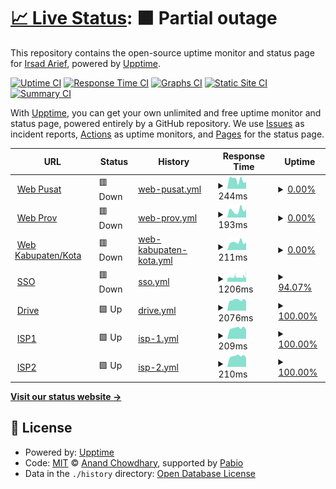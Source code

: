 # [📈 Live Status](https://irsadarief.github.io/uptime): <!--live status--> **🟧 Partial outage**

This repository contains the open-source uptime monitor and status page for [Irsad Arief](https://irsadarief.github.io/uptime), powered by [Upptime](https://github.com/upptime/upptime).

[![Uptime CI](https://github.com/irsadarief/uptime/workflows/Uptime%20CI/badge.svg)](https://github.com/irsadarief/uptime/actions?query=workflow%3A%22Uptime+CI%22)
[![Response Time CI](https://github.com/irsadarief/uptime/workflows/Response%20Time%20CI/badge.svg)](https://github.com/irsadarief/uptime/actions?query=workflow%3A%22Response+Time+CI%22)
[![Graphs CI](https://github.com/irsadarief/uptime/workflows/Graphs%20CI/badge.svg)](https://github.com/irsadarief/uptime/actions?query=workflow%3A%22Graphs+CI%22)
[![Static Site CI](https://github.com/irsadarief/uptime/workflows/Static%20Site%20CI/badge.svg)](https://github.com/irsadarief/uptime/actions?query=workflow%3A%22Static+Site+CI%22)
[![Summary CI](https://github.com/irsadarief/uptime/workflows/Summary%20CI/badge.svg)](https://github.com/irsadarief/uptime/actions?query=workflow%3A%22Summary+CI%22)

With [Upptime](https://upptime.js.org), you can get your own unlimited and free uptime monitor and status page, powered entirely by a GitHub repository. We use [Issues](https://github.com/irsadarief/uptime/issues) as incident reports, [Actions](https://github.com/irsadarief/uptime/actions) as uptime monitors, and [Pages](https://irsadarief.github.io/uptime) for the status page.

<!--start: status pages-->
<!-- This summary is generated by Upptime (https://github.com/upptime/upptime) -->
<!-- Do not edit this manually, your changes will be overwritten -->
<!-- prettier-ignore -->
| URL | Status | History | Response Time | Uptime |
| --- | ------ | ------- | ------------- | ------ |
| <img alt="" src="https://icons.duckduckgo.com/ip3/www.bps.go.id.ico" height="13"> [Web Pusat](https://www.bps.go.id) | 🟥 Down | [web-pusat.yml](https://github.com/irsadarief/uptime/commits/HEAD/history/web-pusat.yml) | <details><summary><img alt="Response time graph" src="./graphs/web-pusat/response-time-week.png" height="20"> 244ms</summary><br><a href="https://irsadarief.github.io/uptime/history/web-pusat"><img alt="Response time 2518" src="https://img.shields.io/endpoint?url=https%3A%2F%2Fraw.githubusercontent.com%2Firsadarief%2Fuptime%2FHEAD%2Fapi%2Fweb-pusat%2Fresponse-time.json"></a><br><a href="https://irsadarief.github.io/uptime/history/web-pusat"><img alt="24-hour response time 180" src="https://img.shields.io/endpoint?url=https%3A%2F%2Fraw.githubusercontent.com%2Firsadarief%2Fuptime%2FHEAD%2Fapi%2Fweb-pusat%2Fresponse-time-day.json"></a><br><a href="https://irsadarief.github.io/uptime/history/web-pusat"><img alt="7-day response time 244" src="https://img.shields.io/endpoint?url=https%3A%2F%2Fraw.githubusercontent.com%2Firsadarief%2Fuptime%2FHEAD%2Fapi%2Fweb-pusat%2Fresponse-time-week.json"></a><br><a href="https://irsadarief.github.io/uptime/history/web-pusat"><img alt="30-day response time 264" src="https://img.shields.io/endpoint?url=https%3A%2F%2Fraw.githubusercontent.com%2Firsadarief%2Fuptime%2FHEAD%2Fapi%2Fweb-pusat%2Fresponse-time-month.json"></a><br><a href="https://irsadarief.github.io/uptime/history/web-pusat"><img alt="1-year response time 2340" src="https://img.shields.io/endpoint?url=https%3A%2F%2Fraw.githubusercontent.com%2Firsadarief%2Fuptime%2FHEAD%2Fapi%2Fweb-pusat%2Fresponse-time-year.json"></a></details> | <details><summary><a href="https://irsadarief.github.io/uptime/history/web-pusat">0.00%</a></summary><a href="https://irsadarief.github.io/uptime/history/web-pusat"><img alt="All-time uptime 81.55%" src="https://img.shields.io/endpoint?url=https%3A%2F%2Fraw.githubusercontent.com%2Firsadarief%2Fuptime%2FHEAD%2Fapi%2Fweb-pusat%2Fuptime.json"></a><br><a href="https://irsadarief.github.io/uptime/history/web-pusat"><img alt="24-hour uptime 0.00%" src="https://img.shields.io/endpoint?url=https%3A%2F%2Fraw.githubusercontent.com%2Firsadarief%2Fuptime%2FHEAD%2Fapi%2Fweb-pusat%2Fuptime-day.json"></a><br><a href="https://irsadarief.github.io/uptime/history/web-pusat"><img alt="7-day uptime 0.00%" src="https://img.shields.io/endpoint?url=https%3A%2F%2Fraw.githubusercontent.com%2Firsadarief%2Fuptime%2FHEAD%2Fapi%2Fweb-pusat%2Fuptime-week.json"></a><br><a href="https://irsadarief.github.io/uptime/history/web-pusat"><img alt="30-day uptime 1.38%" src="https://img.shields.io/endpoint?url=https%3A%2F%2Fraw.githubusercontent.com%2Firsadarief%2Fuptime%2FHEAD%2Fapi%2Fweb-pusat%2Fuptime-month.json"></a><br><a href="https://irsadarief.github.io/uptime/history/web-pusat"><img alt="1-year uptime 73.57%" src="https://img.shields.io/endpoint?url=https%3A%2F%2Fraw.githubusercontent.com%2Firsadarief%2Fuptime%2FHEAD%2Fapi%2Fweb-pusat%2Fuptime-year.json"></a></details>
| <img alt="" src="https://icons.duckduckgo.com/ip3/jatim.bps.go.id.ico" height="13"> [Web Prov](https://jatim.bps.go.id) | 🟥 Down | [web-prov.yml](https://github.com/irsadarief/uptime/commits/HEAD/history/web-prov.yml) | <details><summary><img alt="Response time graph" src="./graphs/web-prov/response-time-week.png" height="20"> 193ms</summary><br><a href="https://irsadarief.github.io/uptime/history/web-prov"><img alt="Response time 3990" src="https://img.shields.io/endpoint?url=https%3A%2F%2Fraw.githubusercontent.com%2Firsadarief%2Fuptime%2FHEAD%2Fapi%2Fweb-prov%2Fresponse-time.json"></a><br><a href="https://irsadarief.github.io/uptime/history/web-prov"><img alt="24-hour response time 213" src="https://img.shields.io/endpoint?url=https%3A%2F%2Fraw.githubusercontent.com%2Firsadarief%2Fuptime%2FHEAD%2Fapi%2Fweb-prov%2Fresponse-time-day.json"></a><br><a href="https://irsadarief.github.io/uptime/history/web-prov"><img alt="7-day response time 193" src="https://img.shields.io/endpoint?url=https%3A%2F%2Fraw.githubusercontent.com%2Firsadarief%2Fuptime%2FHEAD%2Fapi%2Fweb-prov%2Fresponse-time-week.json"></a><br><a href="https://irsadarief.github.io/uptime/history/web-prov"><img alt="30-day response time 218" src="https://img.shields.io/endpoint?url=https%3A%2F%2Fraw.githubusercontent.com%2Firsadarief%2Fuptime%2FHEAD%2Fapi%2Fweb-prov%2Fresponse-time-month.json"></a><br><a href="https://irsadarief.github.io/uptime/history/web-prov"><img alt="1-year response time 4058" src="https://img.shields.io/endpoint?url=https%3A%2F%2Fraw.githubusercontent.com%2Firsadarief%2Fuptime%2FHEAD%2Fapi%2Fweb-prov%2Fresponse-time-year.json"></a></details> | <details><summary><a href="https://irsadarief.github.io/uptime/history/web-prov">0.00%</a></summary><a href="https://irsadarief.github.io/uptime/history/web-prov"><img alt="All-time uptime 81.45%" src="https://img.shields.io/endpoint?url=https%3A%2F%2Fraw.githubusercontent.com%2Firsadarief%2Fuptime%2FHEAD%2Fapi%2Fweb-prov%2Fuptime.json"></a><br><a href="https://irsadarief.github.io/uptime/history/web-prov"><img alt="24-hour uptime 0.00%" src="https://img.shields.io/endpoint?url=https%3A%2F%2Fraw.githubusercontent.com%2Firsadarief%2Fuptime%2FHEAD%2Fapi%2Fweb-prov%2Fuptime-day.json"></a><br><a href="https://irsadarief.github.io/uptime/history/web-prov"><img alt="7-day uptime 0.00%" src="https://img.shields.io/endpoint?url=https%3A%2F%2Fraw.githubusercontent.com%2Firsadarief%2Fuptime%2FHEAD%2Fapi%2Fweb-prov%2Fuptime-week.json"></a><br><a href="https://irsadarief.github.io/uptime/history/web-prov"><img alt="30-day uptime 1.38%" src="https://img.shields.io/endpoint?url=https%3A%2F%2Fraw.githubusercontent.com%2Firsadarief%2Fuptime%2FHEAD%2Fapi%2Fweb-prov%2Fuptime-month.json"></a><br><a href="https://irsadarief.github.io/uptime/history/web-prov"><img alt="1-year uptime 72.98%" src="https://img.shields.io/endpoint?url=https%3A%2F%2Fraw.githubusercontent.com%2Firsadarief%2Fuptime%2FHEAD%2Fapi%2Fweb-prov%2Fuptime-year.json"></a></details>
| <img alt="" src="https://icons.duckduckgo.com/ip3/jemberkab.bps.go.id.ico" height="13"> [Web Kabupaten/Kota](https://jemberkab.bps.go.id) | 🟥 Down | [web-kabupaten-kota.yml](https://github.com/irsadarief/uptime/commits/HEAD/history/web-kabupaten-kota.yml) | <details><summary><img alt="Response time graph" src="./graphs/web-kabupaten-kota/response-time-week.png" height="20"> 211ms</summary><br><a href="https://irsadarief.github.io/uptime/history/web-kabupaten-kota"><img alt="Response time 3632" src="https://img.shields.io/endpoint?url=https%3A%2F%2Fraw.githubusercontent.com%2Firsadarief%2Fuptime%2FHEAD%2Fapi%2Fweb-kabupaten-kota%2Fresponse-time.json"></a><br><a href="https://irsadarief.github.io/uptime/history/web-kabupaten-kota"><img alt="24-hour response time 205" src="https://img.shields.io/endpoint?url=https%3A%2F%2Fraw.githubusercontent.com%2Firsadarief%2Fuptime%2FHEAD%2Fapi%2Fweb-kabupaten-kota%2Fresponse-time-day.json"></a><br><a href="https://irsadarief.github.io/uptime/history/web-kabupaten-kota"><img alt="7-day response time 211" src="https://img.shields.io/endpoint?url=https%3A%2F%2Fraw.githubusercontent.com%2Firsadarief%2Fuptime%2FHEAD%2Fapi%2Fweb-kabupaten-kota%2Fresponse-time-week.json"></a><br><a href="https://irsadarief.github.io/uptime/history/web-kabupaten-kota"><img alt="30-day response time 231" src="https://img.shields.io/endpoint?url=https%3A%2F%2Fraw.githubusercontent.com%2Firsadarief%2Fuptime%2FHEAD%2Fapi%2Fweb-kabupaten-kota%2Fresponse-time-month.json"></a><br><a href="https://irsadarief.github.io/uptime/history/web-kabupaten-kota"><img alt="1-year response time 3599" src="https://img.shields.io/endpoint?url=https%3A%2F%2Fraw.githubusercontent.com%2Firsadarief%2Fuptime%2FHEAD%2Fapi%2Fweb-kabupaten-kota%2Fresponse-time-year.json"></a></details> | <details><summary><a href="https://irsadarief.github.io/uptime/history/web-kabupaten-kota">0.00%</a></summary><a href="https://irsadarief.github.io/uptime/history/web-kabupaten-kota"><img alt="All-time uptime 81.43%" src="https://img.shields.io/endpoint?url=https%3A%2F%2Fraw.githubusercontent.com%2Firsadarief%2Fuptime%2FHEAD%2Fapi%2Fweb-kabupaten-kota%2Fuptime.json"></a><br><a href="https://irsadarief.github.io/uptime/history/web-kabupaten-kota"><img alt="24-hour uptime 0.00%" src="https://img.shields.io/endpoint?url=https%3A%2F%2Fraw.githubusercontent.com%2Firsadarief%2Fuptime%2FHEAD%2Fapi%2Fweb-kabupaten-kota%2Fuptime-day.json"></a><br><a href="https://irsadarief.github.io/uptime/history/web-kabupaten-kota"><img alt="7-day uptime 0.00%" src="https://img.shields.io/endpoint?url=https%3A%2F%2Fraw.githubusercontent.com%2Firsadarief%2Fuptime%2FHEAD%2Fapi%2Fweb-kabupaten-kota%2Fuptime-week.json"></a><br><a href="https://irsadarief.github.io/uptime/history/web-kabupaten-kota"><img alt="30-day uptime 1.38%" src="https://img.shields.io/endpoint?url=https%3A%2F%2Fraw.githubusercontent.com%2Firsadarief%2Fuptime%2FHEAD%2Fapi%2Fweb-kabupaten-kota%2Fuptime-month.json"></a><br><a href="https://irsadarief.github.io/uptime/history/web-kabupaten-kota"><img alt="1-year uptime 72.93%" src="https://img.shields.io/endpoint?url=https%3A%2F%2Fraw.githubusercontent.com%2Firsadarief%2Fuptime%2FHEAD%2Fapi%2Fweb-kabupaten-kota%2Fuptime-year.json"></a></details>
| <img alt="" src="https://icons.duckduckgo.com/ip3/sso.bps.go.id.ico" height="13"> [SSO](https://sso.bps.go.id) | 🟥 Down | [sso.yml](https://github.com/irsadarief/uptime/commits/HEAD/history/sso.yml) | <details><summary><img alt="Response time graph" src="./graphs/sso/response-time-week.png" height="20"> 1206ms</summary><br><a href="https://irsadarief.github.io/uptime/history/sso"><img alt="Response time 1287" src="https://img.shields.io/endpoint?url=https%3A%2F%2Fraw.githubusercontent.com%2Firsadarief%2Fuptime%2FHEAD%2Fapi%2Fsso%2Fresponse-time.json"></a><br><a href="https://irsadarief.github.io/uptime/history/sso"><img alt="24-hour response time 1537" src="https://img.shields.io/endpoint?url=https%3A%2F%2Fraw.githubusercontent.com%2Firsadarief%2Fuptime%2FHEAD%2Fapi%2Fsso%2Fresponse-time-day.json"></a><br><a href="https://irsadarief.github.io/uptime/history/sso"><img alt="7-day response time 1206" src="https://img.shields.io/endpoint?url=https%3A%2F%2Fraw.githubusercontent.com%2Firsadarief%2Fuptime%2FHEAD%2Fapi%2Fsso%2Fresponse-time-week.json"></a><br><a href="https://irsadarief.github.io/uptime/history/sso"><img alt="30-day response time 1172" src="https://img.shields.io/endpoint?url=https%3A%2F%2Fraw.githubusercontent.com%2Firsadarief%2Fuptime%2FHEAD%2Fapi%2Fsso%2Fresponse-time-month.json"></a><br><a href="https://irsadarief.github.io/uptime/history/sso"><img alt="1-year response time 1298" src="https://img.shields.io/endpoint?url=https%3A%2F%2Fraw.githubusercontent.com%2Firsadarief%2Fuptime%2FHEAD%2Fapi%2Fsso%2Fresponse-time-year.json"></a></details> | <details><summary><a href="https://irsadarief.github.io/uptime/history/sso">94.07%</a></summary><a href="https://irsadarief.github.io/uptime/history/sso"><img alt="All-time uptime 99.59%" src="https://img.shields.io/endpoint?url=https%3A%2F%2Fraw.githubusercontent.com%2Firsadarief%2Fuptime%2FHEAD%2Fapi%2Fsso%2Fuptime.json"></a><br><a href="https://irsadarief.github.io/uptime/history/sso"><img alt="24-hour uptime 94.97%" src="https://img.shields.io/endpoint?url=https%3A%2F%2Fraw.githubusercontent.com%2Firsadarief%2Fuptime%2FHEAD%2Fapi%2Fsso%2Fuptime-day.json"></a><br><a href="https://irsadarief.github.io/uptime/history/sso"><img alt="7-day uptime 94.07%" src="https://img.shields.io/endpoint?url=https%3A%2F%2Fraw.githubusercontent.com%2Firsadarief%2Fuptime%2FHEAD%2Fapi%2Fsso%2Fuptime-week.json"></a><br><a href="https://irsadarief.github.io/uptime/history/sso"><img alt="30-day uptime 98.64%" src="https://img.shields.io/endpoint?url=https%3A%2F%2Fraw.githubusercontent.com%2Firsadarief%2Fuptime%2FHEAD%2Fapi%2Fsso%2Fuptime-month.json"></a><br><a href="https://irsadarief.github.io/uptime/history/sso"><img alt="1-year uptime 99.55%" src="https://img.shields.io/endpoint?url=https%3A%2F%2Fraw.githubusercontent.com%2Firsadarief%2Fuptime%2FHEAD%2Fapi%2Fsso%2Fuptime-year.json"></a></details>
| <img alt="" src="https://icons.duckduckgo.com/ip3/drive.bps.go.id.ico" height="13"> [Drive](https://drive.bps.go.id) | 🟩 Up | [drive.yml](https://github.com/irsadarief/uptime/commits/HEAD/history/drive.yml) | <details><summary><img alt="Response time graph" src="./graphs/drive/response-time-week.png" height="20"> 2076ms</summary><br><a href="https://irsadarief.github.io/uptime/history/drive"><img alt="Response time 2785" src="https://img.shields.io/endpoint?url=https%3A%2F%2Fraw.githubusercontent.com%2Firsadarief%2Fuptime%2FHEAD%2Fapi%2Fdrive%2Fresponse-time.json"></a><br><a href="https://irsadarief.github.io/uptime/history/drive"><img alt="24-hour response time 1829" src="https://img.shields.io/endpoint?url=https%3A%2F%2Fraw.githubusercontent.com%2Firsadarief%2Fuptime%2FHEAD%2Fapi%2Fdrive%2Fresponse-time-day.json"></a><br><a href="https://irsadarief.github.io/uptime/history/drive"><img alt="7-day response time 2076" src="https://img.shields.io/endpoint?url=https%3A%2F%2Fraw.githubusercontent.com%2Firsadarief%2Fuptime%2FHEAD%2Fapi%2Fdrive%2Fresponse-time-week.json"></a><br><a href="https://irsadarief.github.io/uptime/history/drive"><img alt="30-day response time 2437" src="https://img.shields.io/endpoint?url=https%3A%2F%2Fraw.githubusercontent.com%2Firsadarief%2Fuptime%2FHEAD%2Fapi%2Fdrive%2Fresponse-time-month.json"></a><br><a href="https://irsadarief.github.io/uptime/history/drive"><img alt="1-year response time 2861" src="https://img.shields.io/endpoint?url=https%3A%2F%2Fraw.githubusercontent.com%2Firsadarief%2Fuptime%2FHEAD%2Fapi%2Fdrive%2Fresponse-time-year.json"></a></details> | <details><summary><a href="https://irsadarief.github.io/uptime/history/drive">100.00%</a></summary><a href="https://irsadarief.github.io/uptime/history/drive"><img alt="All-time uptime 99.45%" src="https://img.shields.io/endpoint?url=https%3A%2F%2Fraw.githubusercontent.com%2Firsadarief%2Fuptime%2FHEAD%2Fapi%2Fdrive%2Fuptime.json"></a><br><a href="https://irsadarief.github.io/uptime/history/drive"><img alt="24-hour uptime 100.00%" src="https://img.shields.io/endpoint?url=https%3A%2F%2Fraw.githubusercontent.com%2Firsadarief%2Fuptime%2FHEAD%2Fapi%2Fdrive%2Fuptime-day.json"></a><br><a href="https://irsadarief.github.io/uptime/history/drive"><img alt="7-day uptime 100.00%" src="https://img.shields.io/endpoint?url=https%3A%2F%2Fraw.githubusercontent.com%2Firsadarief%2Fuptime%2FHEAD%2Fapi%2Fdrive%2Fuptime-week.json"></a><br><a href="https://irsadarief.github.io/uptime/history/drive"><img alt="30-day uptime 96.01%" src="https://img.shields.io/endpoint?url=https%3A%2F%2Fraw.githubusercontent.com%2Firsadarief%2Fuptime%2FHEAD%2Fapi%2Fdrive%2Fuptime-month.json"></a><br><a href="https://irsadarief.github.io/uptime/history/drive"><img alt="1-year uptime 99.22%" src="https://img.shields.io/endpoint?url=https%3A%2F%2Fraw.githubusercontent.com%2Firsadarief%2Fuptime%2FHEAD%2Fapi%2Fdrive%2Fuptime-year.json"></a></details>
| <img alt="" src="https://icons.duckduckgo.com/ip3/null.ico" height="13"> [ISP1](203.123.60.248) | 🟩 Up | [isp-1.yml](https://github.com/irsadarief/uptime/commits/HEAD/history/isp-1.yml) | <details><summary><img alt="Response time graph" src="./graphs/isp-1/response-time-week.png" height="20"> 209ms</summary><br><a href="https://irsadarief.github.io/uptime/history/isp-1"><img alt="Response time 218" src="https://img.shields.io/endpoint?url=https%3A%2F%2Fraw.githubusercontent.com%2Firsadarief%2Fuptime%2FHEAD%2Fapi%2Fisp-1%2Fresponse-time.json"></a><br><a href="https://irsadarief.github.io/uptime/history/isp-1"><img alt="24-hour response time 181" src="https://img.shields.io/endpoint?url=https%3A%2F%2Fraw.githubusercontent.com%2Firsadarief%2Fuptime%2FHEAD%2Fapi%2Fisp-1%2Fresponse-time-day.json"></a><br><a href="https://irsadarief.github.io/uptime/history/isp-1"><img alt="7-day response time 209" src="https://img.shields.io/endpoint?url=https%3A%2F%2Fraw.githubusercontent.com%2Firsadarief%2Fuptime%2FHEAD%2Fapi%2Fisp-1%2Fresponse-time-week.json"></a><br><a href="https://irsadarief.github.io/uptime/history/isp-1"><img alt="30-day response time 231" src="https://img.shields.io/endpoint?url=https%3A%2F%2Fraw.githubusercontent.com%2Firsadarief%2Fuptime%2FHEAD%2Fapi%2Fisp-1%2Fresponse-time-month.json"></a><br><a href="https://irsadarief.github.io/uptime/history/isp-1"><img alt="1-year response time 218" src="https://img.shields.io/endpoint?url=https%3A%2F%2Fraw.githubusercontent.com%2Firsadarief%2Fuptime%2FHEAD%2Fapi%2Fisp-1%2Fresponse-time-year.json"></a></details> | <details><summary><a href="https://irsadarief.github.io/uptime/history/isp-1">100.00%</a></summary><a href="https://irsadarief.github.io/uptime/history/isp-1"><img alt="All-time uptime 99.87%" src="https://img.shields.io/endpoint?url=https%3A%2F%2Fraw.githubusercontent.com%2Firsadarief%2Fuptime%2FHEAD%2Fapi%2Fisp-1%2Fuptime.json"></a><br><a href="https://irsadarief.github.io/uptime/history/isp-1"><img alt="24-hour uptime 100.00%" src="https://img.shields.io/endpoint?url=https%3A%2F%2Fraw.githubusercontent.com%2Firsadarief%2Fuptime%2FHEAD%2Fapi%2Fisp-1%2Fuptime-day.json"></a><br><a href="https://irsadarief.github.io/uptime/history/isp-1"><img alt="7-day uptime 100.00%" src="https://img.shields.io/endpoint?url=https%3A%2F%2Fraw.githubusercontent.com%2Firsadarief%2Fuptime%2FHEAD%2Fapi%2Fisp-1%2Fuptime-week.json"></a><br><a href="https://irsadarief.github.io/uptime/history/isp-1"><img alt="30-day uptime 100.00%" src="https://img.shields.io/endpoint?url=https%3A%2F%2Fraw.githubusercontent.com%2Firsadarief%2Fuptime%2FHEAD%2Fapi%2Fisp-1%2Fuptime-month.json"></a><br><a href="https://irsadarief.github.io/uptime/history/isp-1"><img alt="1-year uptime 99.93%" src="https://img.shields.io/endpoint?url=https%3A%2F%2Fraw.githubusercontent.com%2Firsadarief%2Fuptime%2FHEAD%2Fapi%2Fisp-1%2Fuptime-year.json"></a></details>
| <img alt="" src="https://icons.duckduckgo.com/ip3/null.ico" height="13"> [ISP2](203.123.61.248) | 🟩 Up | [isp-2.yml](https://github.com/irsadarief/uptime/commits/HEAD/history/isp-2.yml) | <details><summary><img alt="Response time graph" src="./graphs/isp-2/response-time-week.png" height="20"> 210ms</summary><br><a href="https://irsadarief.github.io/uptime/history/isp-2"><img alt="Response time 227" src="https://img.shields.io/endpoint?url=https%3A%2F%2Fraw.githubusercontent.com%2Firsadarief%2Fuptime%2FHEAD%2Fapi%2Fisp-2%2Fresponse-time.json"></a><br><a href="https://irsadarief.github.io/uptime/history/isp-2"><img alt="24-hour response time 182" src="https://img.shields.io/endpoint?url=https%3A%2F%2Fraw.githubusercontent.com%2Firsadarief%2Fuptime%2FHEAD%2Fapi%2Fisp-2%2Fresponse-time-day.json"></a><br><a href="https://irsadarief.github.io/uptime/history/isp-2"><img alt="7-day response time 210" src="https://img.shields.io/endpoint?url=https%3A%2F%2Fraw.githubusercontent.com%2Firsadarief%2Fuptime%2FHEAD%2Fapi%2Fisp-2%2Fresponse-time-week.json"></a><br><a href="https://irsadarief.github.io/uptime/history/isp-2"><img alt="30-day response time 215" src="https://img.shields.io/endpoint?url=https%3A%2F%2Fraw.githubusercontent.com%2Firsadarief%2Fuptime%2FHEAD%2Fapi%2Fisp-2%2Fresponse-time-month.json"></a><br><a href="https://irsadarief.github.io/uptime/history/isp-2"><img alt="1-year response time 225" src="https://img.shields.io/endpoint?url=https%3A%2F%2Fraw.githubusercontent.com%2Firsadarief%2Fuptime%2FHEAD%2Fapi%2Fisp-2%2Fresponse-time-year.json"></a></details> | <details><summary><a href="https://irsadarief.github.io/uptime/history/isp-2">100.00%</a></summary><a href="https://irsadarief.github.io/uptime/history/isp-2"><img alt="All-time uptime 99.84%" src="https://img.shields.io/endpoint?url=https%3A%2F%2Fraw.githubusercontent.com%2Firsadarief%2Fuptime%2FHEAD%2Fapi%2Fisp-2%2Fuptime.json"></a><br><a href="https://irsadarief.github.io/uptime/history/isp-2"><img alt="24-hour uptime 100.00%" src="https://img.shields.io/endpoint?url=https%3A%2F%2Fraw.githubusercontent.com%2Firsadarief%2Fuptime%2FHEAD%2Fapi%2Fisp-2%2Fuptime-day.json"></a><br><a href="https://irsadarief.github.io/uptime/history/isp-2"><img alt="7-day uptime 100.00%" src="https://img.shields.io/endpoint?url=https%3A%2F%2Fraw.githubusercontent.com%2Firsadarief%2Fuptime%2FHEAD%2Fapi%2Fisp-2%2Fuptime-week.json"></a><br><a href="https://irsadarief.github.io/uptime/history/isp-2"><img alt="30-day uptime 100.00%" src="https://img.shields.io/endpoint?url=https%3A%2F%2Fraw.githubusercontent.com%2Firsadarief%2Fuptime%2FHEAD%2Fapi%2Fisp-2%2Fuptime-month.json"></a><br><a href="https://irsadarief.github.io/uptime/history/isp-2"><img alt="1-year uptime 99.88%" src="https://img.shields.io/endpoint?url=https%3A%2F%2Fraw.githubusercontent.com%2Firsadarief%2Fuptime%2FHEAD%2Fapi%2Fisp-2%2Fuptime-year.json"></a></details>

<!--end: status pages-->

[**Visit our status website →**](https://irsadarief.github.io/uptime)

## 📄 License

- Powered by: [Upptime](https://github.com/upptime/upptime)
- Code: [MIT](./LICENSE) © [Anand Chowdhary](https://anandchowdhary.com), supported by [Pabio](https://pabio.com)
- Data in the `./history` directory: [Open Database License](https://opendatacommons.org/licenses/odbl/1-0/)
